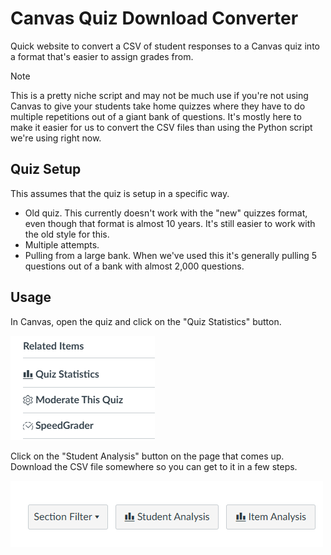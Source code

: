 # Canvas Quiz Download Converter

Quick website to convert a CSV of student responses to a Canvas quiz into a format that's easier to assign grades from. 

> [!NOTE]
> This is a pretty niche script and may not be much use if you're not using Canvas to give your students take home quizzes where they have to do multiple repetitions out of a giant bank of questions. It's mostly here to make it easier for us to convert the CSV files than using the Python script we're using right now.

## Quiz Setup

This assumes that the quiz is setup in a specific way. 

* Old quiz. This currently doesn't work with the "new" quizzes format, even though that format is almost 10 years. It's still easier to work with the old style for this.
* Multiple attempts. 
* Pulling from a large bank. When we've used this it's generally pulling 5 questions out of a bank with almost 2,000 questions. 

## Usage

In Canvas, open the quiz and click on the "Quiz Statistics" button.

![alt text](img/readme/image.png)

Click on the "Student Analysis" button on the page that comes up. Download the CSV file somewhere so you can get to it in a few steps. 

![alt text](img/readme/image-1.png)